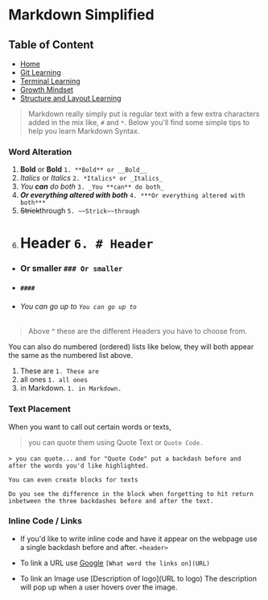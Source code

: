# Markdown Simplified 

## Table of Content
* [Home](https://rearo43.github.io/learning.journal-repo/)
* [Git Learning](https://rearo43.github.io/learning.journal-repo/git-learning.md)
* [Terminal Learning](https://rearo43.github.io/learning.journal-repo/terminal.md)
* [Growth Mindset](https://rearo43.github.io/learning.journal-repo/growthmindset.md)
* [Structure and Layout Learning](https://rearo43.github.io/learning.journal-repo/structure-layout)



> Markdown really simply put is regular text with a few extra characters added in the mix like, ```#``` and ```*```.
Below you'll find some simple tips to help you learn Markdown Syntax.



### Word Alteration

1. **Bold** or __Bold__ `1. **Bold** or __Bold__`
2. *Italics* or _Italics_ `2. *Italics* or _Italics_`
3. _You **can** do both_ `3. _You **can** do both_`
4. ***Or everything altered with both*** `4. ***Or everything altered with both***`
5. ~~Strick~~through `5. ~~Strick~~through`
6. # Header `6. # Header`
* ### Or smaller `### Or smaller`
* #### `####`
* ###### You can go up to `You can go up to`
>Above ^ these are the different Headers you have to choose from.

You can also do numbered (ordered) lists like below, they will both appear the same as the numbered list above.

1. These are `1. These are`
1. all ones `1. all ones`
1. in Markdown. `1. in Markdown.`

### Text Placement  

When you want to call out certain words or texts,
> you can quote them using Quote Text or `Quote Code.` 

`> you can quote...` `and for "Quote Code" put a backdash before and after the words you'd like highlighted.`

```
You can even create blocks for texts
```
```Do you see the difference in the block when forgetting to hit return inbetween the three backdashes before and after the text.```

### Inline Code / Links
* If you'd like to write inline code and have it appear on the webpage use a single backdash before and after.
`<header>`

* To link a URL use [Google](https://www.google.com) `[What word the links on](URL)`
* To link an Image use [Description of logo](URL to logo) The description will pop up when a user hovers over the image.
